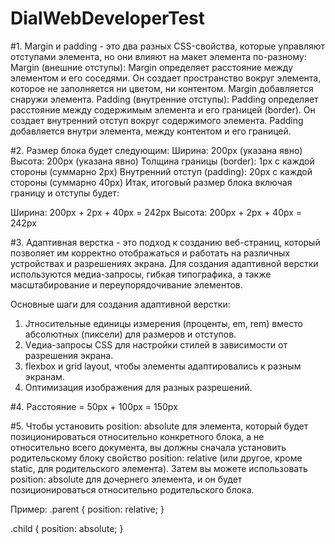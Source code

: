 # DialWebDeveloperTest
#1. Margin и padding - это два разных CSS-свойства, которые управляют отступами элемента, но они влияют на макет элемента по-разному:
Margin (внешние отступы): Margin определяет расстояние между элементом и его соседями. Он создает пространство вокруг элемента, которое не заполняется ни цветом, ни контентом. Margin добавляется снаружи элемента.
Padding (внутренние отступы): Padding определяет расстояние между содержимым элемента и его границей (border). Он создает внутренний отступ вокруг содержимого элемента. Padding добавляется внутри элемента, между контентом и его границей.

#2. Размер блока будет следующим:
Ширина: 200px (указана явно)
Высота: 200px (указана явно)
Толщина границы (border): 1px с каждой стороны (суммарно 2px)
Внутренний отступ (padding): 20px с каждой стороны (суммарно 40px)
Итак, итоговый размер блока включая границу и отступы будет:

Ширина: 200px + 2px + 40px = 242px
Высота: 200px + 2px + 40px = 242px

#3. Адаптивная верстка - это подход к созданию веб-страниц, который позволяет им корректно отображаться и работать на различных устройствах и разрешениях экрана. Для создания адаптивной верстки используются медиа-запросы, гибкая типографика, а также масштабирование и переупорядочивание элементов.

Основные шаги для создания адаптивной верстки:

1. Jтносительные единицы измерения (проценты, em, rem) вместо абсолютных (пиксели) для размеров и отступов.
2. Vедиа-запросы CSS для настройки стилей в зависимости от разрешения экрана.
3. flexbox и grid layout, чтобы элементы адаптировались к разным экранам.
4. Оптимизация изображения для разных разрешений.

#4. Расстояние = 50px + 100px = 150px

#5. Чтобы установить position: absolute для элемента, который будет позиционироваться относительно конкретного блока, а не относительно всего документа, вы должны сначала установить родительскому блоку свойство position: relative (или другое, кроме static, для родительского элемента). Затем вы можете использовать position: absolute для дочернего элемента, и он будет позиционироваться относительно родительского блока.

Пример:
.parent {
  position: relative;
}

.child {
  position: absolute;
}
